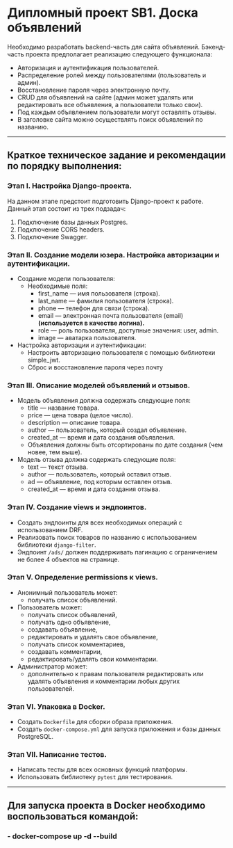 # Дипломный проект SB1. Доска объявлений

Необходимо разработать backend-часть для сайта объявлений. Бэкенд-часть проекта предполагает реализацию следующего функционала:

- Авторизация и аутентификация пользователей.
- Распределение ролей между пользователями (пользователь и админ).
- Восстановление пароля через электронную почту.
- CRUD для объявлений на сайте (админ может удалять или редактировать все объявления, а пользователи только свои).
- Под каждым объявлением пользователи могут оставлять отзывы.
- В заголовке сайта можно осуществлять поиск объявлений по названию.
_____
## Краткое техническое задание и рекомендации по порядку выполнения:
### Этап I. Настройка Django-проекта. 

На данном этапе предстоит подготовить Django-проект к работе. Данный этап состоит из трех подзадач:

1. Подключение базы данных Postgres.
2. Подключение CORS headers.
3. Подключение Swagger.


### Этап II. Создание модели юзера. Настройка авторизации и аутентификации.
- Создание модели пользователя:
    - Необходимые поля:
        - first_name — имя пользователя (строка).
        - last_name — фамилия пользователя (строка).
        - phone — телефон для связи (строка).
        - email — электронная почта пользователя (email) **(используется в качестве логина).**
        - role — роль пользователя, доступные значения: user, admin.
        - image — аватарка пользователя.
- Настройка авторизации и аутентификации:
    - Настроить авторизацию пользователя с помощью библиотеки simple_jwt.
    - Сброс и восстановление пароля через почту
  
### Этап III. Описание моделей объявлений и отзывов.
- Модель объявления должна содержать следующие поля:
    - title — название товара.
    - price — цена товара (целое число).
    - description — описание товара.
    - author — пользователь, который создал объявление.
    - created_at — время и дата создания объявления.
    - Объявления должны быть отсортированы по дате создания (чем новее, тем выше).
- Модель отзыва должна содержать следующие поля:
    - text — текст отзыва.
    - author — пользователь, который оставил отзыв.
    - ad — объявление, под которым оставлен отзыв.
    - created_at — время и дата создания отзыва.

### Этап IV. Создание views и эндпоинтов.
- Создать эндпоинты для всех необходимых операций с использованием DRF.
- Реализовать поиск товаров по названию с использованием библиотеки `django-filter`.
- Эндпоинт `/ads/` должен поддерживать пагинацию с ограничением не более 4 объектов на странице.

### Этап V. Определение permissions к views.
- Анонимный пользователь может:
    - получать список объявлений.
- Пользователь может:
    - получать список объявлений,
    - получать одно объявление,
    - создавать объявление,
    - редактировать и удалять свое объявление,
    - получать список комментариев,
    - создавать комментарии,
    - редактировать/удалять свои комментарии.
- Администратор может:
    - дополнительно к правам пользователя редактировать или удалять объявления и комментарии любых других пользователей.

### Этап VI. Упаковка в Docker.
- Создать `Dockerfile` для сборки образа приложения.
- Создать `docker-compose.yml` для запуска приложения и базы данных PostgreSQL.

### Этап VII. Написание тестов.
- Написать тесты для всех основных функций платформы.
- Использовать библиотеку `pytest` для тестирования.

_____

## Для запуска проекта в Docker необходимо воспользоваться командой:
### - docker-compose up -d --build